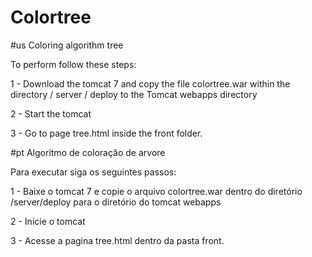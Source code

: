 # Colortree
#us
Coloring algorithm tree

To perform follow these steps:

1 - Download the tomcat 7 and copy the file colortree.war within the directory / server / deploy to the Tomcat webapps directory

2 - Start the tomcat

3 - Go to page tree.html inside the front folder.

#pt
Algoritmo de coloração de arvore

Para executar siga os seguintes passos:

1 - Baixe o tomcat 7 e copie o arquivo colortree.war dentro do diretório 
/server/deploy para o diretório do tomcat webapps

2 - Inicie o tomcat

3 - Acesse a pagina tree.html dentro da pasta front.
